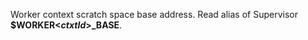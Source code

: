 Worker context scratch space base address. Read alias of Supervisor
**\$WORKER\<***ctxtId***\>\_BASE**.
